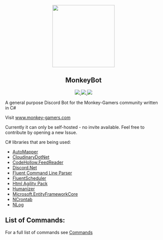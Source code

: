 <p align="center">
  <img src="https://cdn.discordapp.com/avatars/333959570437177354/102d13432c8b3640262efc35baca0a4a.png?size=128" width="200" />
  <h2 align="center">MonkeyBot</h2>
  <p align="center">
    <a href="https://discord.gg/u43XvME"><img src="https://img.shields.io/badge/Join-MonkeyBot-7289DA.svg?longCache=true&style=flat-square&logo=discord"/>
    </a>
    <a href="https://ci.appveyor.com/project/MarkusKgit/monkeybot/branch/master"><img src="https://ci.appveyor.com/api/projects/status/n8jxa05v2o17hyww/branch/master?svg=true"/>
    </a>
    <a href="https://github.com/MarkusKgit/MonkeyBot/blob/master/LICENSE"><img src="https://img.shields.io/badge/license-MIT-green.svg"/>
    </a>
  </p>
</p>



A general purpose Discord Bot for the Monkey-Gamers community written in C#

Visit www.monkey-gamers.com

Currently it can only be self-hosted - no invite available. Feel free to contribute by opening a new Issue.

C# libraries that are being used:

+ [AutoMapper](https://github.com/AutoMapper/AutoMapper)
+ [CloudinaryDotNet](https://github.com/cloudinary/CloudinaryDotNet)
+ [CodeHollow.FeedReader](https://github.com/codehollow/FeedReader/)
+ [Discord.Net](https://github.com/RogueException/Discord.Net)
+ [Fluent Command Line Parser](https://github.com/PingmanTools/fluent-command-line-parser/tree/netstandard)
+ [FluentScheduler](https://github.com/fluentscheduler/FluentScheduler)
+ [Html Agility Pack](https://github.com/zzzprojects/html-agility-pack)
+ [Humanizer](https://github.com/Humanizr/Humanizer)
+ [Microsoft.EntityFrameworkCore](https://github.com/aspnet/EntityFrameworkCore)
+ [NCrontab](https://github.com/atifaziz/NCrontab)
+ [NLog](https://github.com/NLog/NLog)

## List of Commands:
For a full list of commands see [Commands](Commands.md)

